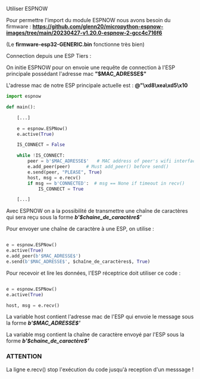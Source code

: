 Utiliser ESPNOW

Pour permettre l'import du module ESPNOW nous avons besoin du firmware :
**https://github.com/glenn20/micropython-espnow-images/tree/main/20230427-v1.20.0-espnow-2-gcc4c716f6**

(Le **firmware-esp32-GENERIC.bin** fonctionne très bien)

Connection depuis une ESP Tiers :

On initie ESPNOW pour on envoie une requête de connection à l'ESP principale possédant l'adresse mac **"\$MAC_ADRESSE$"**

L'adresse mac de notre ESP principale actuelle est : **@"\xd8\xea\xd5\x10**

```python
import espnow

def main():

    [...]

    e = espnow.ESPNow()
    e.active(True)

    IS_CONNECT = False

    while !IS_CONNECT:
        peer = b'$MAC_ADRESSE$'   # MAC address of peer's wifi interface
        e.add_peer(peer)      # Must add_peer() before send()
        e.send(peer, "PLEASE", True)
        host, msg = e.recv()
        if msg == b'CONNECTED':  # msg == None if timeout in recv()
            IS_CONNECT = True

    [...]

```

Avec ESPNOW on a la possibilité de transmettre une chaîne de caractères qui sera reçu sous la forme ***b'\$chaine_de_caractère$'***

Pour envoyer une chaîne de caractère à une ESP, on utilise :
```python

e = espnow.ESPNow()
e.active(True)
e.add_peer(b'$MAC_ADRESSE$')
e.send(b'$MAC_ADRESSE$', $chaîne_de_caractères$, True)

```

Pour recevoir et lire les données, l'ESP réceptrice doit utiliser ce code :
```python

e = espnow.ESPNow()
e.active(True)

host, msg = e.recv()

```

La variable host contient l'adresse mac de l'ESP qui envoie le message sous la forme ***b'\$MAC_ADRESSE$'***

La variable msg contient la chaîne de caractère envoyé par l'ESP sous la forme ***b'\$chaine_de_caractère$'***

### **ATTENTION**

La ligne e.recv() stop l'exécution du code jusqu'à reception d'un messsage !
